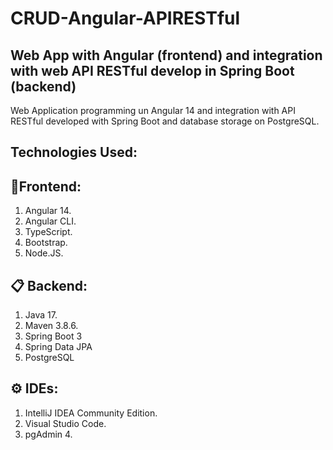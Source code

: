 # CRUD-Angular-APIRESTful
## Web App with Angular (frontend) and integration with web API RESTful develop in Spring Boot (backend)
Web Application programming un Angular 14 and integration with API RESTful developed with Spring Boot and database storage on PostgreSQL.

## Technologies Used:

🚀Frontend:
------------------
1. Angular 14.
2. Angular CLI.
3. TypeScript.
4. Bootstrap.
5. Node.JS.

📋 Backend:
------------------
1. Java 17.
2. Maven 3.8.6.
3. Spring Boot 3
4. Spring Data JPA
5. PostgreSQL

⚙️ IDEs:
------------------
1. IntelliJ IDEA Community Edition.
2. Visual Studio Code.
3. pgAdmin 4.
